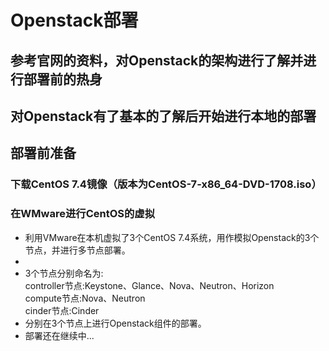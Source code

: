 
# Openstack部署
## 参考官网的资料，对Openstack的架构进行了解并进行部署前的热身
## 对Openstack有了基本的了解后开始进行本地的部署
## 部署前准备
### 下载CentOS 7.4镜像（版本为CentOS-7-x86_64-DVD-1708.iso）
### 在WMware进行CentOS的虚拟
- 利用VMware在本机虚拟了3个CentOS 7.4系统，用作模拟Openstack的3个节点，并进行多节点部署。
-
- 3个节点分别命名为:  
controller节点:Keystone、Glance、Nova、Neutron、Horizon  
compute节点:Nova、Neutron  
cinder节点:Cinder
- 分别在3个节点上进行Openstack组件的部署。
- 部署还在继续中...
